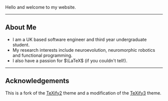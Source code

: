 Hello and welcome to my website.


---

## About Me

- I am a UK based software engineer and third year undergraduate student.
- My research interests include neuroevolution, neuromorphic robotics and functional programming.
- I also have a passion for $\LaTeX$ (if you couldn't tell!).


---

## Acknowledgements

This is a fork of the [TeXify2](https://github.com/weastur/hugo-texify2) theme and a modification of the [TeXify3](https://github.com/michaelneuper/hugo-texify3) theme.

